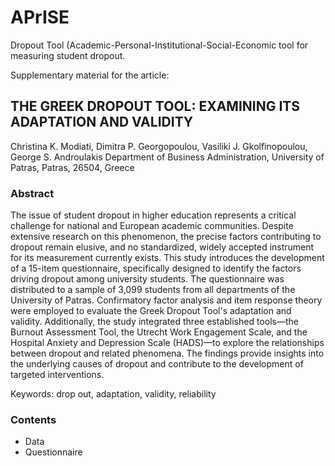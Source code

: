 # APrISE
Dropout Tool (Academic-Personal-Institutional-Social-Economic tool for measuring student dropout.

Supplementary material for the article:

## THE GREEK DROPOUT TOOL: EXAMINING ITS ADAPTATION AND VALIDITY 

Christina K. Modiati, Dimitra P. Georgopoulou, Vasiliki J. Gkolfinopoulou, George S. Androulakis 
Department of Business Administration, University of Patras, Patras, 26504, Greece 

### Abstract 

The issue of student dropout in higher education represents a critical challenge for national and European academic communities. Despite extensive research on this phenomenon, the precise factors contributing to dropout remain elusive, and no standardized, widely accepted instrument for its measurement currently exists. This study introduces the development of a 15-item questionnaire, specifically designed to identify the factors driving dropout among university students. The questionnaire was distributed to a sample of 3,099 students from all departments of the University of Patras. Confirmatory factor analysis and item response theory were employed to evaluate the Greek Dropout Tool's adaptation and validity. Additionally, the study integrated three established tools—the Burnout Assessment Tool, the Utrecht Work Engagement Scale, and the Hospital Anxiety and Depression Scale (HADS)—to explore the relationships between dropout and related phenomena. The findings provide insights into the underlying causes of dropout and contribute to the development of targeted interventions. 

Keywords: drop out, adaptation, validity, reliability 

 ### Contents
 - Data
 - Questionnaire
